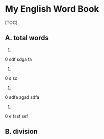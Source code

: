 # My English Word Book

\[TOC\]

## A. total words

1. 

0
sdf
sdga
fa

1. 

0
s
sd

1. 

0
sdfa
agad
sdfa

1. 

0
e
fssf
sef

## B. division